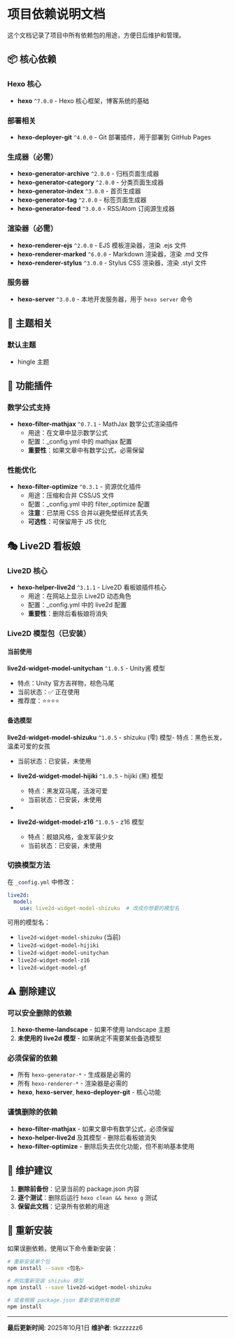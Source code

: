 # 项目依赖说明文档

这个文档记录了项目中所有依赖包的用途，方便日后维护和管理。

## 📦 核心依赖

### Hexo 核心

- **hexo** `^7.0.0` - Hexo 核心框架，博客系统的基础

### 部署相关

- **hexo-deployer-git** `^4.0.0` - Git 部署插件，用于部署到 GitHub Pages

### 生成器（必需）

- **hexo-generator-archive** `^2.0.0` - 归档页面生成器
- **hexo-generator-category** `^2.0.0` - 分类页面生成器
- **hexo-generator-index** `^3.0.0` - 首页生成器
- **hexo-generator-tag** `^2.0.0` - 标签页面生成器
- **hexo-generator-feed** `^3.0.0` - RSS/Atom 订阅源生成器

### 渲染器（必需）

- **hexo-renderer-ejs** `^2.0.0` - EJS 模板渲染器，渲染 .ejs 文件
- **hexo-renderer-marked** `^6.0.0` - Markdown 渲染器，渲染 .md 文件
- **hexo-renderer-stylus** `^3.0.0` - Stylus CSS 渲染器，渲染 .styl 文件

### 服务器

- **hexo-server** `^3.0.0` - 本地开发服务器，用于 `hexo server` 命令

## 🎨 主题相关

### 默认主题

- hingle 主题

## 🔧 功能插件

### 数学公式支持

- **hexo-filter-mathjax** `^0.7.1` - MathJax 数学公式渲染插件
  - 用途：在文章中显示数学公式
  - 配置：_config.yml 中的 mathjax 配置
  - **重要性**：如果文章中有数学公式，必需保留

### 性能优化

- **hexo-filter-optimize** `^0.3.1` - 资源优化插件
  - 用途：压缩和合并 CSS/JS 文件
  - 配置：_config.yml 中的 filter_optimize 配置
  - **注意**：已禁用 CSS 合并以避免壁纸样式丢失
  - **可选性**：可保留用于 JS 优化

## 🎭 Live2D 看板娘

### Live2D 核心

- **hexo-helper-live2d** `^3.1.1` - Live2D 看板娘插件核心
  - 用途：在网站上显示 Live2D 动态角色
  - 配置：_config.yml 中的 live2d 配置
  - **重要性**：删除后看板娘将消失

### Live2D 模型包（已安装）

#### 当前使用

**live2d-widget-model-unitychan** `^1.0.5` - Unity酱 模型

- 特点：Unity 官方吉祥物，棕色马尾
- 当前状态：✅ 正在使用
- 推荐度：⭐⭐⭐⭐

#### 备选模型

**live2d-widget-model-shizuku** `^1.0.5` - shizuku (雫) 模型- 特点：黑色长发，温柔可爱的女孩

- 当前状态：已安装，未使用
- **live2d-widget-model-hijiki** `^1.0.5` - hijiki (黑) 模型

  - 特点：黑发双马尾，活泼可爱
  - 当前状态：已安装，未使用
- 
- **live2d-widget-model-z16** `^1.0.5` - z16 模型

  - 特点：舰娘风格，金发军装少女
  - 当前状态：已安装，未使用

### 切换模型方法

在 `_config.yml` 中修改：

```yaml
live2d:
  model:
    use: live2d-widget-model-shizuku  # 改成你想要的模型名
```

可用的模型名：

- `live2d-widget-model-shizuku` (当前)
- `live2d-widget-model-hijiki`
- `live2d-widget-model-unitychan`
- `live2d-widget-model-z16`
- `live2d-widget-model-gf`

## ⚠️ 删除建议

### 可以安全删除的依赖

1. **hexo-theme-landscape** - 如果不使用 landscape 主题
2. **未使用的 live2d 模型** - 如果确定不需要某些备选模型

### 必须保留的依赖

- 所有 `hexo-generator-*` - 生成器是必需的
- 所有 `hexo-renderer-*` - 渲染器是必需的
- **hexo**, **hexo-server**, **hexo-deployer-git** - 核心功能

### 谨慎删除的依赖

- **hexo-filter-mathjax** - 如果文章中有数学公式，必须保留
- **hexo-helper-live2d** 及其模型 - 删除后看板娘消失
- **hexo-filter-optimize** - 删除后失去优化功能，但不影响基本使用

## 📝 维护建议

1. **删除前备份**：记录当前的 package.json 内容
2. **逐个测试**：删除后运行 `hexo clean && hexo g` 测试
3. **保留此文档**：记录所有依赖的用途

## 🔄 重新安装

如果误删依赖，使用以下命令重新安装：

```bash
# 重新安装单个包
npm install --save <包名>

# 例如重新安装 shizuku 模型
npm install --save live2d-widget-model-shizuku

# 或者根据 package.json 重新安装所有依赖
npm install
```

---

**最后更新时间**: 2025年10月1日
**维护者**: tkzzzzzz6
